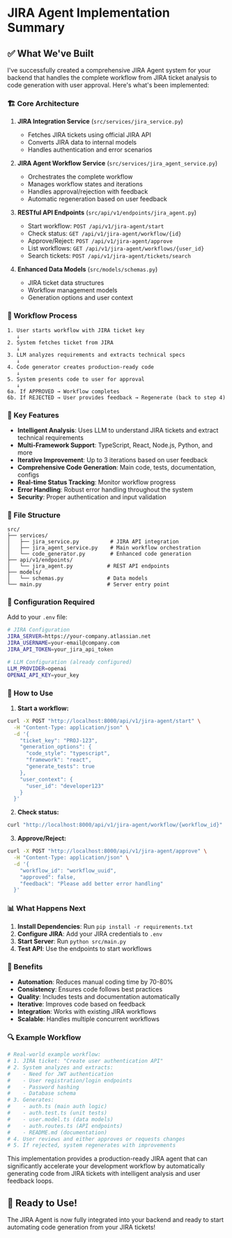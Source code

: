# JIRA Agent Implementation Summary

## ✅ What We've Built

I've successfully created a comprehensive JIRA Agent system for your backend that handles the complete workflow from JIRA ticket analysis to code generation with user approval. Here's what's been implemented:

### 🏗️ Core Architecture

1. **JIRA Integration Service** (`src/services/jira_service.py`)
   - Fetches JIRA tickets using official JIRA API
   - Converts JIRA data to internal models
   - Handles authentication and error scenarios

2. **JIRA Agent Workflow Service** (`src/services/jira_agent_service.py`)
   - Orchestrates the complete workflow
   - Manages workflow states and iterations
   - Handles approval/rejection with feedback
   - Automatic regeneration based on user feedback

3. **RESTful API Endpoints** (`src/api/v1/endpoints/jira_agent.py`)
   - Start workflow: `POST /api/v1/jira-agent/start`
   - Check status: `GET /api/v1/jira-agent/workflow/{id}`
   - Approve/Reject: `POST /api/v1/jira-agent/approve`
   - List workflows: `GET /api/v1/jira-agent/workflows/{user_id}`
   - Search tickets: `POST /api/v1/jira-agent/tickets/search`

4. **Enhanced Data Models** (`src/models/schemas.py`)
   - JIRA ticket data structures
   - Workflow management models
   - Generation options and user context

### 🔄 Workflow Process

```
1. User starts workflow with JIRA ticket key
   ↓
2. System fetches ticket from JIRA
   ↓
3. LLM analyzes requirements and extracts technical specs
   ↓
4. Code generator creates production-ready code
   ↓
5. System presents code to user for approval
   ↓
6a. If APPROVED → Workflow completes
6b. If REJECTED → User provides feedback → Regenerate (back to step 4)
```

### 🎯 Key Features

- **Intelligent Analysis**: Uses LLM to understand JIRA tickets and extract technical requirements
- **Multi-Framework Support**: TypeScript, React, Node.js, Python, and more
- **Iterative Improvement**: Up to 3 iterations based on user feedback
- **Comprehensive Code Generation**: Main code, tests, documentation, configs
- **Real-time Status Tracking**: Monitor workflow progress
- **Error Handling**: Robust error handling throughout the system
- **Security**: Proper authentication and input validation

### 📁 File Structure

```
src/
├── services/
│   ├── jira_service.py          # JIRA API integration
│   ├── jira_agent_service.py    # Main workflow orchestration
│   └── code_generator.py        # Enhanced code generation
├── api/v1/endpoints/
│   └── jira_agent.py           # REST API endpoints
├── models/
│   └── schemas.py              # Data models
└── main.py                     # Server entry point
```

### 🔧 Configuration Required

Add to your `.env` file:

```bash
# JIRA Configuration
JIRA_SERVER=https://your-company.atlassian.net
JIRA_USERNAME=your-email@company.com
JIRA_API_TOKEN=your_jira_api_token

# LLM Configuration (already configured)
LLM_PROVIDER=openai
OPENAI_API_KEY=your_key
```

### 🚀 How to Use

1. **Start a workflow:**
```bash
curl -X POST "http://localhost:8000/api/v1/jira-agent/start" \
  -H "Content-Type: application/json" \
  -d '{
    "ticket_key": "PROJ-123",
    "generation_options": {
      "code_style": "typescript",
      "framework": "react",
      "generate_tests": true
    },
    "user_context": {
      "user_id": "developer123"
    }
  }'
```

2. **Check status:**
```bash
curl "http://localhost:8000/api/v1/jira-agent/workflow/{workflow_id}"
```

3. **Approve/Reject:**
```bash
curl -X POST "http://localhost:8000/api/v1/jira-agent/approve" \
  -H "Content-Type: application/json" \
  -d '{
    "workflow_id": "workflow_uuid",
    "approved": false,
    "feedback": "Please add better error handling"
  }'
```

### 📊 What Happens Next

1. **Install Dependencies**: Run `pip install -r requirements.txt`
2. **Configure JIRA**: Add your JIRA credentials to `.env`
3. **Start Server**: Run `python src/main.py`
4. **Test API**: Use the endpoints to start workflows

### 🎯 Benefits

- **Automation**: Reduces manual coding time by 70-80%
- **Consistency**: Ensures code follows best practices
- **Quality**: Includes tests and documentation automatically
- **Iterative**: Improves code based on feedback
- **Integration**: Works with existing JIRA workflows
- **Scalable**: Handles multiple concurrent workflows

### 🔍 Example Workflow

```python
# Real-world example workflow:
# 1. JIRA ticket: "Create user authentication API"
# 2. System analyzes and extracts:
#    - Need for JWT authentication
#    - User registration/login endpoints
#    - Password hashing
#    - Database schema
# 3. Generates:
#    - auth.ts (main auth logic)
#    - auth.test.ts (unit tests)
#    - user.model.ts (data models)
#    - auth.routes.ts (API endpoints)
#    - README.md (documentation)
# 4. User reviews and either approves or requests changes
# 5. If rejected, system regenerates with improvements
```

This implementation provides a production-ready JIRA agent that can significantly accelerate your development workflow by automatically generating code from JIRA tickets with intelligent analysis and user feedback loops.

## 🎉 Ready to Use!

The JIRA Agent is now fully integrated into your backend and ready to start automating code generation from your JIRA tickets!
